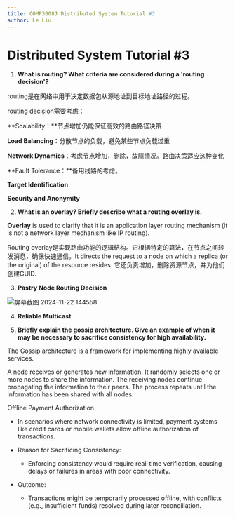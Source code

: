 ```yaml
---
title: COMP3008J Distributed System Tutorial #3
author: Le Liu
---
```




# Distributed System Tutorial #3

1. **What is routing?  What criteria are considered during a 'routing decision'?**

routing是在网络中用于决定数据包从源地址到目标地址路径的过程。

routing decision需要考虑：

**Scalability：**节点增加仍能保证高效的路由路径决策

**Load Balancing**：分散节点的负载，避免某些节点负载过重

**Network Dynamics**：考虑节点增加，删除，故障情况。路由决策适应这种变化

**Fault Tolerance：**备用线路的考虑。

**Target Identification**

**Security and Anonymity**



2. **What is an overlay? Briefly describe what a routing overlay is.**

**Overlay** is used to clarify that it is an application layer routing mechanism (it is not a network layer mechanism like IP routing).

Routing overlay是实现路由功能的逻辑结构。它根据特定的算法，在节点之间转发消息，确保快速通信。It directs the request to a node on which a replica (or the original) of   the resource resides. 它还负责增加，删除资源节点，并为他们创建GUID.

3. **Pastry Node Routing Decision**

![屏幕截图 2024-11-22 144558](E:/BDIC/Stage3_1/DistributedSystems/Tutorial%203/%E5%B1%8F%E5%B9%95%E6%88%AA%E5%9B%BE%202024-11-22%20144558.png)

4.  **Reliable Multicast**

5. **Briefly explain the gossip architecture. Give an example of when it may be necessary to sacrifice consistency for high availability.**

The Gossip architecture is a  framework  for implementing highly  available  services.

A node receives or generates new information. It randomly selects one or more nodes to share the information. The receiving nodes continue propagating the information to their peers. The process repeats until the information has been shared with all nodes.



 Offline Payment Authorization

- In scenarios where network connectivity is limited, payment systems like credit cards or mobile wallets allow offline authorization of transactions.

- Reason for Sacrificing Consistency:
  - Enforcing consistency would require real-time verification, causing delays or failures in areas with poor connectivity.
- Outcome:
  - Transactions might be temporarily processed offline, with conflicts (e.g., insufficient funds) resolved during later reconciliation.